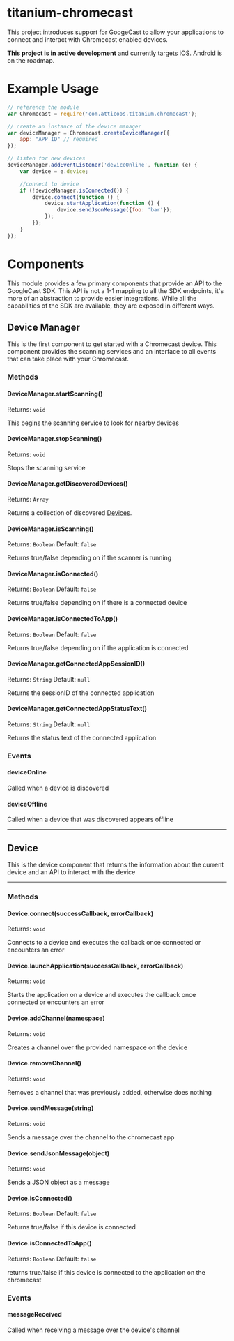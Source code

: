 # titanium-chromecast

This project introduces support for GoogeCast to allow your applications to connect and interact with Chromecast enabled devices.

**This project is in active development** and currently targets iOS. Android is on the roadmap.

# Example Usage

```js
// reference the module
var Chromecast = require('com.atticoos.titanium.chromecast');

// create an instance of the device manager
var deviceManager = Chromecast.createDeviceManager({
	app: "APP_ID" // required
});

// listen for new devices
deviceManager.addEventListener('deviceOnline', function (e) {
	var device = e.device;

	//connect to device
	if (!deviceManager.isConnected()) {
		device.connect(function () {
			device.startApplication(function () {
				device.sendJsonMessage({foo: 'bar'});
			});
		});
	}
});
```


# Components
This module provides a few primary components that provide an API to the GoogleCast SDK. This API is not a 1-1 mapping to all the SDK endpoints, it's more of an abstraction to provide easier integrations. While all the capabilities of the SDK are available, they are exposed in different ways.

## Device Manager
This is the first component to get started with a Chromecast device. This component provides the scanning services and an interface to all events that can take place with your Chromecast.


### Methods

#### DeviceManager.startScanning()
Returns: `void`

This begins the scanning service to look for nearby devices

#### DeviceManager.stopScanning()
Returns: `void`

Stops the scanning service

#### DeviceManager.getDiscoveredDevices()
Returns: `Array`

Returns a collection of discovered [Devices](#devices).


#### DeviceManager.isScanning()
Returns: `Boolean` Default: `false`

Returns true/false depending on if the scanner is running

#### DeviceManager.isConnected()
Returns: `Boolean` Default: `false`

Returns true/false depending on if there is a connected device


#### DeviceManager.isConnectedToApp()
Returns: `Boolean` Default: `false`

Returns true/false depending on if the application is connected

#### DeviceManager.getConnectedAppSessionID()
Returns: `String` Default: `null`

Returns the sessionID of the connected application

#### DeviceManager.getConnectedAppStatusText()
Returns: `String` Default: `null`

Returns the status text of the connected application



### Events
#### deviceOnline
Called when a device is discovered

#### deviceOffline
Called when a device that was discovered appears offline

----

## <a href="#devices"></a>Device
This is the device component that returns the information about the current device and an API to interact with the device

----
### Methods

#### Device.connect(successCallback, errorCallback)
Returns: `void`

Connects to a device and executes the callback once connected or encounters an error

#### Device.launchApplication(successCallback, errorCallback)
Returns: `void`

Starts the application on a device and executes the callback once connected or encounters an error

#### Device.addChannel(namespace)
Returns: `void`

Creates a channel over the provided namespace on the device

#### Device.removeChannel()
Returns: `void`

Removes a channel that was previously added, otherwise does nothing

#### Device.sendMessage(string)
Returns: `void`

Sends a message over the channel to the chromecast app

#### Device.sendJsonMessage(object)
Returns: `void`

Sends a JSON object as a message

#### Device.isConnected()
Returns: `Boolean` Default: `false`

Returns true/false if this device is connected

#### Device.isConnectedToApp()
Returns: `Boolean` Default: `false`

returns true/false if this device is connected to the application on the chromecast



### Events
#### messageReceived
Called when receiving a message over the device's channel
